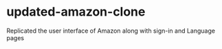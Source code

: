 # updated-amazon-clone
Replicated the user interface of Amazon along with sign-in and Language pages
